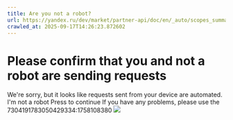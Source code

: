 ```yaml
---
title: Are you not a robot?
url: https://yandex.ru/dev/market/partner-api/doc/en/_auto/scopes_summary/pages/settings-management
crawled_at: 2025-09-17T14:26:23.872602
---
```


# Please confirm that you and not a robot are sending requests
We're sorry, but it looks like requests sent from your device are automated. 
I'm not a robot Press to continue
If you have any problems, please use the 
7304191783050429334:1758108380
![](https://adfstat.yandex.ru/captcha?req_id=1758108380832307-6078039221096033512-balancer-l7leveler-kubr-yp-sas-66-BAL&unique_key=7304191783050429334)
